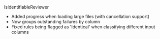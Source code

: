 IsIdentifiableReviewer
-   Added progress when loading large files (with cancellation support)
-   Now groups outstanding failures by column
-   Fixed rules being flagged as 'Identical' when classifying different input columns
